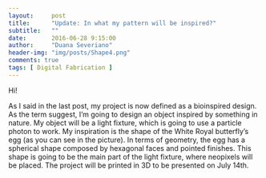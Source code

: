 ```yaml
---
layout:     post
title:      "Update: In what my pattern will be inspired?"
subtitle:   ""
date:       2016-06-28 9:15:00
author:     "Duana Severiano"
header-img: "img/posts/Shape4.png"
comments: true
tags: [ Digital Fabrication ]
---
```


Hi!

As I said in the last post, my project is now defined as a bioinspired design. As the term suggest, I’m going to design an object inspired by something in nature. My object will be a light fixture, which is going to use a particle photon to work. My inspiration is the shape of the White Royal butterfly’s egg (as you can see in the picture). In terms of geometry, the egg has a spherical shape composed by hexagonal faces and pointed finishes. This shape is going to be the main part of the light fixture, where neopixels will be placed. The project will be printed in 3D to be presented on July 14th. 
